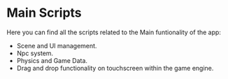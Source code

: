 # Main Scripts

Here you can find all the scripts related to the Main funtionality of the app:
- Scene and UI management.
- Npc system.
- Physics and Game Data.
- Drag and drop functionality on touchscreen within the game engine.
